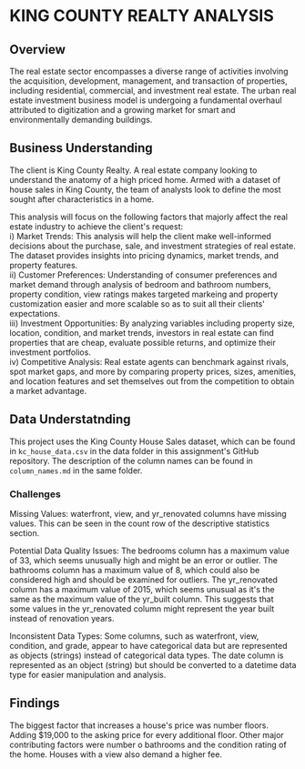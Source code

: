 # KING COUNTY REALTY ANALYSIS

## Overview

The real estate sector encompasses a diverse range of activities involving the acquisition, development, management, and transaction of properties, including residential, commercial, and investment real estate. The urban real estate investment business model is undergoing a fundamental overhaul attributed to digitization and a growing market for smart and environmentally demanding buildings.


## Business Understanding

The client is King County Realty. A real estate company looking to understand the anatomy of a high priced home. Armed with a dataset of house sales in King County, the team of analysts look to define the most sought after characteristics in a home.

This analysis will focus on the following factors that majorly affect the real estate industry to achieve the client's request:<br>
i) Market Trends: This analysis will help the client make well-informed decisions about the purchase, sale, and investment strategies of real estate. The dataset provides insights into pricing dynamics, market trends, and property features.<br>
ii) Customer Preferences: Understanding of consumer preferences and market demand through analysis of bedroom and bathroom numbers, property condition, view ratings makes targeted markeing and property customization easier and more scalable so as to suit all their clients' expectations.<br>
iii) Investment Opportunities: By analyzing variables including property size, location, condition, and market trends, investors in real estate can find properties that are cheap, evaluate possible returns, and optimize their investment portfolios.<br>
iv) Competitive Analysis: Real estate agents can benchmark against rivals, spot market gaps, and more by comparing property prices, sizes, amenities, and location features and set themselves out from the competition to obtain a market advantage.

## Data Understatnding

This project uses the King County House Sales dataset, which can be found in  `kc_house_data.csv` in the data folder in this assignment's GitHub repository. The description of the column names can be found in `column_names.md` in the same folder.

### Challenges
Missing Values:
waterfront, view, and yr_renovated columns have missing values. This can be seen in the count row of the descriptive statistics section.

Potential Data Quality Issues:
The bedrooms column has a maximum value of 33, which seems unusually high and might be an error or outlier.
The bathrooms column has a maximum value of 8, which could also be considered high and should be examined for outliers.
The yr_renovated column has a maximum value of 2015, which seems unusual as it's the same as the maximum value of the yr_built column. This suggests that some values in the yr_renovated column might represent the year built instead of renovation years.

Inconsistent Data Types:
Some columns, such as waterfront, view, condition, and grade, appear to have categorical data but are represented as objects (strings) instead of categorical data types.
The date column is represented as an object (string) but should be converted to a datetime data type for easier manipulation and analysis.

## Findings
The biggest factor that increases a house's price was number floors. Adding $19,000 to the asking price for every additional floor. Other major contributing factors were number o bathrooms and the condition rating of the home. Houses with a view also demand a higher fee.
